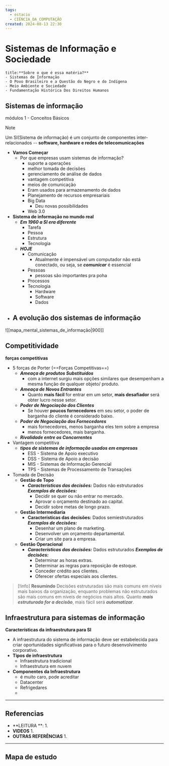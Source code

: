 ```yaml
---
tags:
  - estacio
  - CIÊNCIA_DA_COMPUTAÇÃO
created: 2024-08-13 22:30
---
```

# Sistemas de Informação e Sociedade
```ad-question
title:**Sobre o que é essa matéria?**
- Sistemas de Informação
- O Povo Brasileiro e a Questão do Negro e do Indígena
- Meio Ambiente e Sociedade
- Fundamentação Histórica Dos Direitos Humanos
```

## Sistemas de informação
módulos 1 - Conceitos Básicos
>[!note] 
>Um SI(Sistema de informação) é um conjunto de componentes inter-relacionados -- **software, hardware e redes de telecomunicações**
- **Vamos Começar**
	- Por que empresas usam sistemas de informação?
		- suporte a operações
		- melhor tomada de decisões
		- gerenciamento de análise de dados
		- vantagem competitiva
		- meios de comunicação
		- Eram usados para armazenamento de dados
		- Planejamento de recursos empresariais
		- Big Data
			- Deu novas possibilidades
		- Web 3.0
- **Sistema de informação no mundo real**
	- ***Em 1960 a SI era diferente***
		- Tarefa
		- Pessoa
		- Estrutura
		- Tecnologia
	- ***HOJE***
		- Comunicação
			- Atualmente é impensável um computador não está conectado, ou seja, se ***comunicar*** é essencial 
		- Pessoas
			- pessoas são importantes pra poha
		- Processos
		- Tecnologia
			- Hardware
			- Software
			- Dados
- **A evolução dos sistemas de informação**
	- 

![[mapa_mental_sistemas_de_informação|900]]

## Competitividade
**forças competitivas**
- 5 forças de Porter (==Forças Competitivas==)
	- ***Ameaça de produtos Substituídos***
		- com a internet surgiu mais opções similares que desempenham a mesma função de qualquer objeto/ produto.
	- ***Ameaça  de Novos Entrantes***
		- Quanto **mais fácil** for entrar em um setor, **mais desafiador** será obter lucro nesse setor.
	- ***Poder de Negociação dos Clientes***
		- Se houver **poucos fornecedores** em seu setor, o poder de barganha do cliente é considerado baixo.
	- ***Poder de Negociação dos Fornecedores***
		- mais fornecedores, menos barganha eles tem sobre a empresa
		- menos fornecedores, mais barganha.
	- ***Rivalidade entre os  Concorrentes***
- Vantagem competitiva
	- ***tipos de sistemas de informação usados em empresas***
		- ESS - Sistema de Apoio  executivo
		- DSS - Sistema de Apoio  a decisão
		- MIS - Sistemas de Informação Gerencial
		- TPS - Sistemas de Processamento de Transações
- Tomada de Decisão
	- **Gestão de Topo**
		- ***Características das decisões:*** Dados não estruturados  ***Exemplos de decisões:***
			- Decidir se quer ou não entrar no mercado.
			- Aprovar o orçamento destinado ao capital.
			- Decidir sobre metas de longo prazo.
	- **Gestão Intermediaria**
		- ****Características das decisões:**** Dados semiestruturados  ***Exemplos de decisões:***
			- Desenhar um plano de marketing.
			- Desenvolver um orçamento departamental.
			- Criar um site para a empresa.
	- **Gestão Operacional**
		- ***Características das decisões:*** Dados estruturados ***Exemplos de decisões:***
			- Determinar as horas extras.
			- Determinar as regras para reposição de estoque.
			- Conceder crédito aos clientes.
			- Oferecer ofertas especiais aos clientes.
>[!info] **Resumindo** 
>Decisões estruturadas são mais comuns em níveis mais baixos da organização, enquanto problemas não estruturados são mais comuns em níveis de negócios mais altos. Quanto ***mais estruturada for a decisão***, mais fácil será ***automatizar***.

## Infraestrutura para sistemas de informação
**Características  da infraestrutura para SI**
- A infraestrutura do sistema de informação deve ser estabelecida para criar oportunidades significativas para o futuro desenvolvimento corporativo.
- **Tipos de infraestrutura**
	- Infraestrutura tradicional
	- Infraestrutura em nuvem
- **Componentes da Infraestrutura**
	- é muito caro, pode acreditar
	- Datacenter
	- Refrigedares
	- 

---
## Referencias
- **LEITURA **:
	1. 
- **VIDEOS**
	1. 
- **OUTRAS REFERÊNCIAS**
	1.
---
## Mapa de estudo